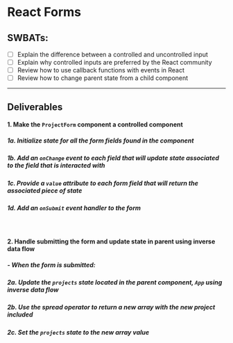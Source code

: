 # React Forms

## SWBATs:

- [ ] Explain the difference between a controlled and uncontrolled input
- [ ] Explain why controlled inputs are preferred by the React community
- [ ] Review how to use callback functions with events in React
- [ ] Review how to change parent state from a child component

---

## Deliverables

#### 1. Make the `ProjectForm` component a controlled component

##### 1a. Initialize state for all the form fields found in the component

##### 1b. Add an `onChange` event to each field that will update state associated to the field that is interacted with

##### 1c.  Provide a `value` attribute to each form field that will return the associated piece of state

##### 1d.  Add an `onSubmit` event handler to the form

<br />

#### 2. Handle submitting the form and update state in parent using inverse data flow

##### - When the form is submitted:

##### 2a. Update the `projects` state located in the parent component, `App` using inverse data flow

##### 2b. Use the spread operator to return a new array with the new project included

##### 2c. Set the `projects` state to the new array value